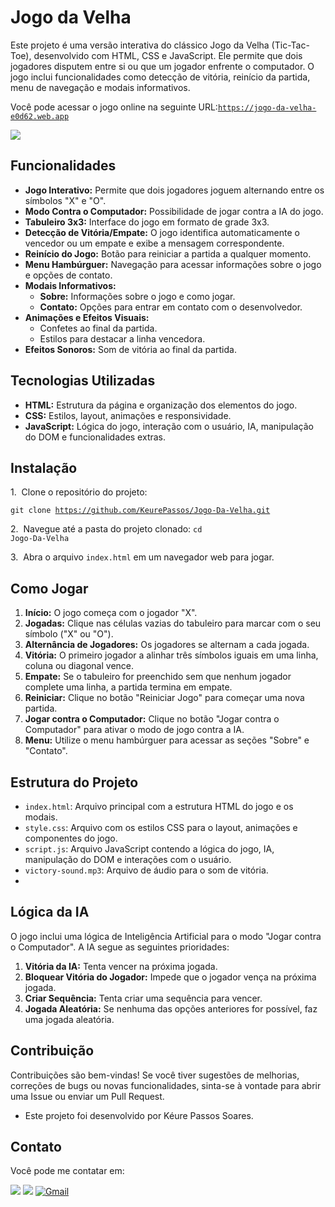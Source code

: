 # Jogo da Velha

Este projeto é uma versão interativa do clássico Jogo da Velha (Tic-Tac-Toe), desenvolvido com HTML, CSS e JavaScript. Ele permite que dois jogadores disputem entre si ou que um jogador enfrente o computador. O jogo inclui funcionalidades como detecção de vitória, reinício da partida, menu de navegação e modais informativos.

Você pode acessar o jogo online na seguinte URL:<code>https://jogo-da-velha-e0d62.web.app</code>

<div>
<img src="http://img.shields.io/static/v1?label=STATUS%20DO%20PROJETO&message=%20CONCLUIDO&color=GREEN&style=for-the-badge_blank">
</div>

## Funcionalidades

* **Jogo Interativo:** Permite que dois jogadores joguem alternando entre os símbolos "X" e "O".
* **Modo Contra o Computador:** Possibilidade de jogar contra a IA do jogo.
* **Tabuleiro 3x3:** Interface do jogo em formato de grade 3x3.
* **Detecção de Vitória/Empate:** O jogo identifica automaticamente o vencedor ou um empate e exibe a mensagem correspondente.
* **Reinício do Jogo:** Botão para reiniciar a partida a qualquer momento.
* **Menu Hambúrguer:** Navegação para acessar informações sobre o jogo e opções de contato.
* **Modais Informativos:**
    * **Sobre:** Informações sobre o jogo e como jogar.
    * **Contato:** Opções para entrar em contato com o desenvolvedor.
* **Animações e Efeitos Visuais:**
    * Confetes ao final da partida.
    * Estilos para destacar a linha vencedora.
* **Efeitos Sonoros:** Som de vitória ao final da partida.

## Tecnologias Utilizadas

* **HTML:** Estrutura da página e organização dos elementos do jogo.
* **CSS:** Estilos, layout, animações e responsividade.
* **JavaScript:** Lógica do jogo, interação com o usuário, IA, manipulação do DOM e funcionalidades extras.
  
## Instalação
1.  Clone o repositório do projeto:

<code>git clone https://github.com/KeurePassos/Jogo-Da-Velha.git</code>

2.  Navegue até a pasta do projeto clonado:
   <code>cd Jogo-Da-Velha</code>

3.  Abra o arquivo `index.html` em um navegador web para jogar.

## Como Jogar

1.  **Início:** O jogo começa com o jogador "X".
2.  **Jogadas:** Clique nas células vazias do tabuleiro para marcar com o seu símbolo ("X" ou "O").
3.  **Alternância de Jogadores:** Os jogadores se alternam a cada jogada.
4.  **Vitória:** O primeiro jogador a alinhar três símbolos iguais em uma linha, coluna ou diagonal vence.
5.  **Empate:** Se o tabuleiro for preenchido sem que nenhum jogador complete uma linha, a partida termina em empate.
6.  **Reiniciar:** Clique no botão "Reiniciar Jogo" para começar uma nova partida.
7.  **Jogar contra o Computador:** Clique no botão "Jogar contra o Computador" para ativar o modo de jogo contra a IA.
8.  **Menu:** Utilize o menu hambúrguer para acessar as seções "Sobre" e "Contato".

## Estrutura do Projeto

* `index.html`: Arquivo principal com a estrutura HTML do jogo e os modais.
* `style.css`: Arquivo com os estilos CSS para o layout, animações e componentes do jogo.
* `script.js`: Arquivo JavaScript contendo a lógica do jogo, IA, manipulação do DOM e interações com o usuário.
* `victory-sound.mp3`: Arquivo de áudio para o som de vitória.
* 
## Lógica da IA

O jogo inclui uma lógica de Inteligência Artificial para o modo "Jogar contra o Computador". A IA segue as seguintes prioridades:

1.  **Vitória da IA:** Tenta vencer na próxima jogada.
2.  **Bloquear Vitória do Jogador:** Impede que o jogador vença na próxima jogada.
3.  **Criar Sequência:** Tenta criar uma sequência para vencer.
4.  **Jogada Aleatória:** Se nenhuma das opções anteriores for possível, faz uma jogada aleatória.

## Contribuição

Contribuições são bem-vindas! Se você tiver sugestões de melhorias, correções de bugs ou novas funcionalidades, sinta-se à vontade para abrir uma Issue ou enviar um Pull Request.

* Este projeto foi desenvolvido por Kéure Passos Soares.
  
## Contato

Você pode me contatar em:

<div>
<a href="https://instagram.com/keure_passos" target="_blank"><img src="https://img.shields.io/badge/-Instagram-%23E4405F?style=for-the-badge&logo=instagram&logoColor=white" target="_blank"></a>
<a href="https://www.linkedin.com/in/k%C3%A9ure-passos-soares-6b6ba8268/" target="_blank"><img src="https://img.shields.io/badge/-LinkedIn-%230077B5?style=for-the-badge&logo=linkedin&logoColor=white" target="_blank"></a>
<a href="mailto:keurepassos17@gmail.com">
<img src="https://img.shields.io/badge/-Gmail-%23333?style=for-the-badge&logo=gmail&logoColor=white" alt="Gmail" />
</a>
</div>
